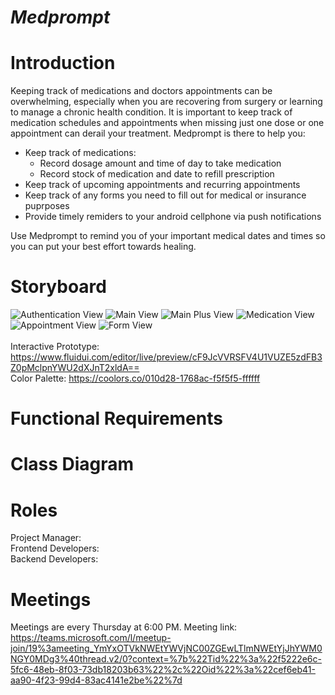 # *Medprompt*

# Introduction
Keeping track of medications and doctors appointments can be overwhelming, especially when you are recovering from surgery or learning to manage a chronic health condition. It is important to keep track of medication schedules and appointments when missing just one dose or one appointment can derail your treatment. Medprompt is there to help you: <br />
* Keep track of medications:
  * Record dosage amount and time of day to take medication
  * Record stock of medication and date to refill prescription
* Keep track of upcoming appointments and recurring appointments
* Keep track of any forms you need to fill out for medical or insurance puprposes
* Provide timely remiders to your android cellphone via push notifications <br />

Use Medprompt to remind you of your important medical dates and times so you can put your best effort towards healing.


# Storyboard
![Authentication View](https://github.com/nathan-wick/IT3048C-FinalProject/blob/8bcf4212df14883937bfe9e9d68ab2acae68426e/Prototype/Images/AuthView.png?raw=true)
![Main View](https://github.com/nathan-wick/IT3048C-FinalProject/blob/8bcf4212df14883937bfe9e9d68ab2acae68426e/Prototype/Images/MainView.png?raw=true)
![Main Plus View](https://github.com/nathan-wick/IT3048C-FinalProject/blob/8bcf4212df14883937bfe9e9d68ab2acae68426e/Prototype/Images/MainPlusView.png?raw=true)
![Medication View](https://github.com/nathan-wick/IT3048C-FinalProject/blob/8bcf4212df14883937bfe9e9d68ab2acae68426e/Prototype/Images/MedicationView.png?raw=true)
![Appointment View](https://github.com/nathan-wick/IT3048C-FinalProject/blob/8bcf4212df14883937bfe9e9d68ab2acae68426e/Prototype/Images/AppointmentView.png?raw=true)
![Form View](https://github.com/nathan-wick/IT3048C-FinalProject/blob/8bcf4212df14883937bfe9e9d68ab2acae68426e/Prototype/Images/FormView.png?raw=true) <br />
<br />
Interactive Prototype: https://www.fluidui.com/editor/live/preview/cF9JcVVRSFV4U1VUZE5zdFB3Z0pMclpnYWU2dXJnT2xldA== <br />
Color Palette: https://coolors.co/010d28-1768ac-f5f5f5-ffffff
# Functional Requirements

# Class Diagram

# Roles
Project Manager: <br />
Frontend Developers: <br />
Backend Developers:

# Meetings
Meetings are every Thursday at 6:00 PM. Meeting link: https://teams.microsoft.com/l/meetup-join/19%3ameeting_YmYxOTVkNWEtYWVjNC00ZGEwLTlmNWEtYjJhYWM0NGY0MDg3%40thread.v2/0?context=%7b%22Tid%22%3a%22f5222e6c-5fc6-48eb-8f03-73db18203b63%22%2c%22Oid%22%3a%22cef6eb41-aa90-4f23-99d4-83ac4141e2be%22%7d
